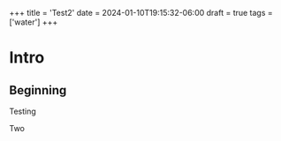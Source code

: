 +++
title = 'Test2'
date = 2024-01-10T19:15:32-06:00
draft = true
tags = ['water']
+++

# Intro

## Beginning

Testing

Two